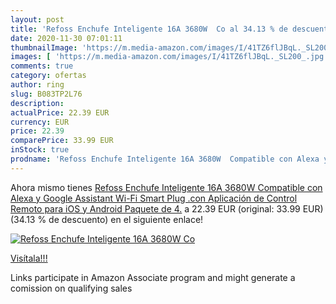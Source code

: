 ```yaml
---
layout: post
title: 'Refoss Enchufe Inteligente 16A 3680W  Co al 34.13 % de descuento'
date: 2020-11-30 07:01:11
thumbnailImage: 'https://m.media-amazon.com/images/I/41TZ6flJBqL._SL200_.jpg'
images: [ 'https://m.media-amazon.com/images/I/41TZ6flJBqL._SL200_.jpg' ]
comments: true
category: ofertas
author: ring
slug: B083TP2L76
description:
actualPrice: 22.39 EUR
currency: EUR
price: 22.39
comparePrice: 33.99 EUR
inStock: true
prodname: 'Refoss Enchufe Inteligente 16A 3680W  Compatible con Alexa y Google Assistant  Wi-Fi Smart Plug .con Aplicación de Control Remoto para iOS y Android  Paquete de 4.'
---
```


Ahora mismo tienes [Refoss Enchufe Inteligente 16A 3680W  Compatible con Alexa y Google Assistant  Wi-Fi Smart Plug .con Aplicación de Control Remoto para iOS y Android  Paquete de 4.](https://www.amazon.es/dp/B083TP2L76/?tag=tolees-21) a 22.39 EUR (original: 33.99 EUR) (34.13 %  de descuento) en el siguiente enlace!

[![Refoss Enchufe Inteligente 16A 3680W  Co](https://m.media-amazon.com/images/I/41TZ6flJBqL._SL200_.jpg)](https://www.amazon.es/dp/B083TP2L76/?tag=tolees-21)

[Visítala!!!](https://www.amazon.es/dp/B083TP2L76/?tag=tolees-21)

Links participate in Amazon Associate program and might generate a comission on qualifying sales
